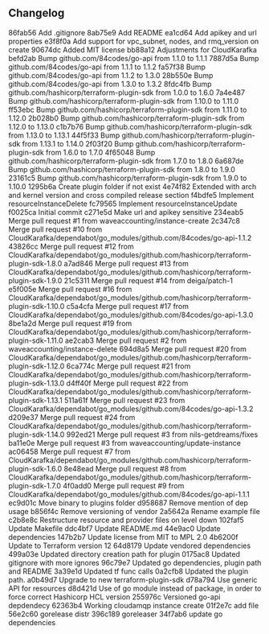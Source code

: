 ## Changelog

86fab56 Add .gitignore
8ab75e9 Add README
ea1cd64 Add apikey and url properties
e3f8f0a Add support for vpc_subnet, nodes, and rmq_version on create
90674dc Added MIT license
bb88a12 Adjustments for CloudKarafka
befd2ab Bump github.com/84codes/go-api from 1.1.0 to 1.1.1
7887d5a Bump github.com/84codes/go-api from 1.1.1 to 1.1.2
fa57f38 Bump github.com/84codes/go-api from 1.1.2 to 1.3.0
28b550e Bump github.com/84codes/go-api from 1.3.0 to 1.3.2
8fdc4fb Bump github.com/hashicorp/terraform-plugin-sdk from 1.0.0 to 1.6.0
7a4e487 Bump github.com/hashicorp/terraform-plugin-sdk from 1.10.0 to 1.11.0
ff53ebc Bump github.com/hashicorp/terraform-plugin-sdk from 1.11.0 to 1.12.0
2b028b0 Bump github.com/hashicorp/terraform-plugin-sdk from 1.12.0 to 1.13.0
c1b7b76 Bump github.com/hashicorp/terraform-plugin-sdk from 1.13.0 to 1.13.1
44f5f33 Bump github.com/hashicorp/terraform-plugin-sdk from 1.13.1 to 1.14.0
2f03f20 Bump github.com/hashicorp/terraform-plugin-sdk from 1.6.0 to 1.7.0
4f65048 Bump github.com/hashicorp/terraform-plugin-sdk from 1.7.0 to 1.8.0
6a687de Bump github.com/hashicorp/terraform-plugin-sdk from 1.8.0 to 1.9.0
23161c5 Bump github.com/hashicorp/terraform-plugin-sdk from 1.9.0 to 1.10.0
1295b6a Create plugin folder if not exist
4e74f82 Extended with arch and kernel version and cross compiled release section
f4bdfe5 Implement resourceInstanceDelete
fc79565 Implement resourceInstanceUpdate
f0025ca Initial commit
c271e5d Make url and apikey sensitive
234eab5 Merge pull request #1 from waveaccounting/instance-create
2c347c8 Merge pull request #10 from CloudKarafka/dependabot/go_modules/github.com/84codes/go-api-1.1.2
43826cc Merge pull request #12 from CloudKarafka/dependabot/go_modules/github.com/hashicorp/terraform-plugin-sdk-1.8.0
a7ad846 Merge pull request #13 from CloudKarafka/dependabot/go_modules/github.com/hashicorp/terraform-plugin-sdk-1.9.0
21c5311 Merge pull request #14 from deiga/patch-1
e5f005e Merge pull request #16 from CloudKarafka/dependabot/go_modules/github.com/hashicorp/terraform-plugin-sdk-1.10.0
c5a4cfa Merge pull request #17 from CloudKarafka/dependabot/go_modules/github.com/84codes/go-api-1.3.0
8be1a2d Merge pull request #19 from CloudKarafka/dependabot/go_modules/github.com/hashicorp/terraform-plugin-sdk-1.11.0
ae2cab3 Merge pull request #2 from waveaccounting/instance-delete
694d8a5 Merge pull request #20 from CloudKarafka/dependabot/go_modules/github.com/hashicorp/terraform-plugin-sdk-1.12.0
6ca774c Merge pull request #21 from CloudKarafka/dependabot/go_modules/github.com/hashicorp/terraform-plugin-sdk-1.13.0
d4ff40f Merge pull request #22 from CloudKarafka/dependabot/go_modules/github.com/hashicorp/terraform-plugin-sdk-1.13.1
511a61f Merge pull request #23 from CloudKarafka/dependabot/go_modules/github.com/84codes/go-api-1.3.2
d209e37 Merge pull request #24 from CloudKarafka/dependabot/go_modules/github.com/hashicorp/terraform-plugin-sdk-1.14.0
992ed21 Merge pull request #3 from nils-getdreams/fixes
ba11e0e Merge pull request #3 from waveaccounting/update-instance
ac06458 Merge pull request #7 from CloudKarafka/dependabot/go_modules/github.com/hashicorp/terraform-plugin-sdk-1.6.0
8e48ead Merge pull request #8 from CloudKarafka/dependabot/go_modules/github.com/hashicorp/terraform-plugin-sdk-1.7.0
4f0add0 Merge pull request #9 from CloudKarafka/dependabot/go_modules/github.com/84codes/go-api-1.1.1
ec9d01c Move binary to plugins folder
d958687 Remove mention of dep usage
b856f4c Remove versioning of vendor
2a5642a Rename example file
c2b8e8c Restructure resource and provider files on level down
102faf5 Update Makefile
ddc4bf7 Update README.md
44e9ac0 Update dependencies
147b2b7 Update license from MIT to MPL 2.0
4b6200f Update to Terraform version 12
64d8179 Update vendored dependencies
499a03e Updated directory creation path for plugin
0175ac8 Updated gitignore with more ignores
96c79e7 Updated go dependencies, plugin path and README
3a39e1d Updated tf func calls
0a2cfb8 Updated the plugin path.
a0b49d7 Upgrade to new terraform-plugin-sdk
d78a794 Use generic API for resources
d8d421d Use of go module instead of package, in order to force correct Hashicorp HCL version
255976c Versioned go-api depdendecy
62363b4 Working cloudamqp instance create
01f2e7c add file
56e2c60 gorelease distr
396c189 goreleaser
34f7ab6 update go dependencies

